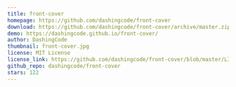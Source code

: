 ```yaml
---
title: front-cover
homepage: https://github.com/dashingcode/front-cover
download: https://github.com/dashingcode/front-cover/archive/master.zip
demo: https://dashingcode.github.io/front-cover/
author: DashingCode
thumbnail: front-cover.jpg
license: MIT License
license_link: https://github.com/dashingcode/front-cover/blob/master/LICENSE
github_repo: dashingcode/front-cover
stars: 122
---
```

